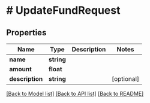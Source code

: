 # # UpdateFundRequest

## Properties

Name | Type | Description | Notes
------------ | ------------- | ------------- | -------------
**name** | **string** |  |
**amount** | **float** |  |
**description** | **string** |  | [optional]

[[Back to Model list]](../../README.md#models) [[Back to API list]](../../README.md#endpoints) [[Back to README]](../../README.md)
